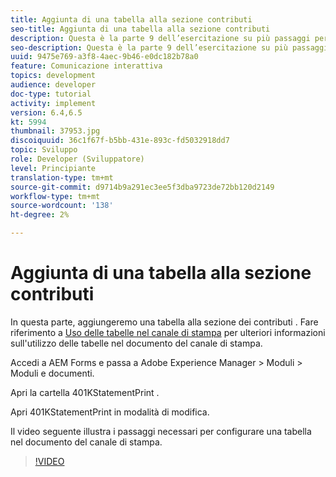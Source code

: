 ```yaml
---
title: Aggiunta di una tabella alla sezione contributi
seo-title: Aggiunta di una tabella alla sezione contributi
description: Questa è la parte 9 dell’esercitazione su più passaggi per la creazione del primo documento di comunicazione interattivo. In questa parte verrà aggiunta una tabella alla sezione contributi.
seo-description: Questa è la parte 9 dell’esercitazione su più passaggi per la creazione del primo documento di comunicazione interattivo. In questa parte verrà aggiunta una tabella alla sezione contributi.
uuid: 9475e769-a3f8-4aec-9b46-e0dc182b78a0
feature: Comunicazione interattiva
topics: development
audience: developer
doc-type: tutorial
activity: implement
version: 6.4,6.5
kt: 5994
thumbnail: 37953.jpg
discoiquuid: 36c1f67f-b5bb-431e-893c-fd5032918dd7
topic: Sviluppo
role: Developer (Sviluppatore)
level: Principiante
translation-type: tm+mt
source-git-commit: d9714b9a291ec3ee5f3dba9723de72bb120d2149
workflow-type: tm+mt
source-wordcount: '138'
ht-degree: 2%

---
```



# Aggiunta di una tabella alla sezione contributi

In questa parte, aggiungeremo una tabella alla sezione dei contributi .
Fare riferimento a [Uso delle tabelle nel canale di stampa](/help/forms/interactive-communications/table-in-print-channel-documents-video-use.md) per ulteriori informazioni sull&#39;utilizzo delle tabelle nel documento del canale di stampa.

Accedi a AEM Forms e passa a Adobe Experience Manager > Moduli > Moduli e documenti.

Apri la cartella 401KStatementPrint .

Apri 401KStatementPrint in modalità di modifica.

Il video seguente illustra i passaggi necessari per configurare una tabella nel documento del canale di stampa.

>[!VIDEO](https://video.tv.adobe.com/v/22387t1?quality=9&learn=on)

